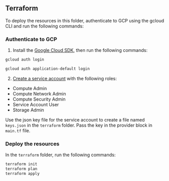 ## Terraform

To deploy the resources in this folder, authenticate to GCP using the gcloud CLI and run the following commands:

### Authenticate to GCP

1. Install the [Google Cloud SDK](https://cloud.google.com/sdk/docs/install), then run the following commands:

```bash
gcloud auth login
```

```bash
gcloud auth application-default login
```

2. [Create a service account](https://cloud.google.com/iam/docs/creating-managing-service-accounts) with the following roles:

- Compute Admin
- Compute Network Admin
- Compute Security Admin
- Service Account User
- Storage Admin

Use the json key file for the service account to create a file named `keys.json` in the `terraform` folder. Pass the key in the provider block in `main.tf` file.

### Deploy the resources

In the `terraform` folder, run the following commands:

```bash
terraform init
terraform plan
terraform apply
```
